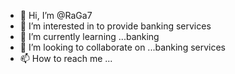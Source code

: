 - 👋 Hi, I’m @RaGa7
- 👀 I’m interested in to provide banking services
- 🌱 I’m currently learning ...banking 
- 💞️ I’m looking to collaborate on ...banking services 
- 📫 How to reach me ...

<!---
RaGa7/RaGa7 is a ✨ special ✨ repository because its `README.md` (this file) appears on your GitHub profile.
You can click the Preview link to take a look at your changes.
--->

